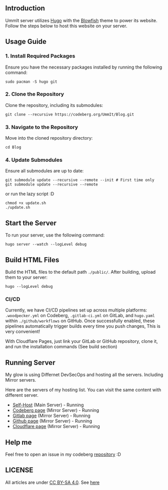 ## Introduction

UmmIt server utilizes [Hugo](https://gohugo.io/) with the [Blowfish](https://blowfish.page/) theme to power its website. Follow the steps below to host this website on your server.

## Usage Guide

### 1. Install Required Packages

Ensure you have the necessary packages installed by running the following command:

```shell
sudo pacman -S hugo git
```

### 2. Clone the Repository

Clone the repository, including its submodules:

```shell
git clone --recursive https://codeberg.org/UmmIt/Blog.git
```

### 3. Navigate to the Repository

Move into the cloned repository directory:

```shell
cd Blog
```

### 4. Update Submodules

Ensure all submodules are up to date:

```shell
git submodule update --recursive --remote --init # First time only
git submodule update --recursive --remote
```

or run the lazy script :D

```shell
chmod +x update.sh
./update.sh
```

## Start the Server

To run your server, use the following command:

```shell
hugo server --watch --logLevel debug
```

## Build HTML Files

Build the HTML files to the default path `./public/`. After building, upload them to your server:

```shell
hugo --logLevel debug
```

### CI/CD

Currently, we have CI/CD pipelines set up across multiple platforms: `.woodpecker.yml` on Codeberg, `.gitlab-ci.yml` on GitLab, and `hugo.yaml` within `./github/workflows` on GitHub. Once successfully enabled, these pipelines automatically trigger builds every time you push changes, This is very convenient!

With Cloudflare Pages, just link your GitLab or GitHub repository, clone it, and run the installation commands (See build section)

## Running Server

My glow is using Differnet DevSecOps and hosting all the servers. Including Mirror servers.

Here are the servers of my hosting list. You can visit the same content with different server.

- [Self-Host](https://blog.ummit.dev) (Main Server) - Running
- [Codeberg page](https://cb-blog.ummit.dev) (Mirror Server) - Running 
- [Gitlab page](https://gl-blog.ummit.dev) (Mirror Server) - Running
- [Github page](https://gh-blog.ummit.dev) (Mirror Server) - Running
- [Cloudflare page](https://cf-blog.ummit.dev) (Mirror Server) - Running

## Help me

Feel free to open an issue in my codeberg [repository](https://codeberg.org/UmmIt/Blog/issues) :D

## LICENSE

All articles are under [CC BY-SA 4.0](https://creativecommons.org/licenses/by-sa/4.0/). See [here](https://codeberg.org/UmmIt/Article/src/branch/master/LICENSE.md)
